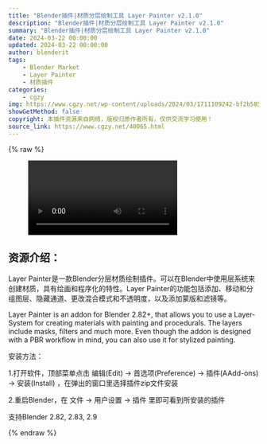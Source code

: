 ```yaml
---
title: "Blender插件|材质分层绘制工具 Layer Painter v2.1.0"
description: "Blender插件|材质分层绘制工具 Layer Painter v2.1.0"
summary: "Blender插件|材质分层绘制工具 Layer Painter v2.1.0"
date: 2024-03-22 00:00:00
updated: 2024-03-22 00:00:00
author: blenderit
tags: 
    - Blender Market
    - Layer Painter
    - 材质插件
categories:
    - cgzy
img: https://www.cgzy.net/wp-content/uploads/2024/03/1711109242-bf2b585aaeb7a04.webp
showGetMethod: false
copyright: 本插件资源来自网络，版权归原作者所有，仅供交流学习使用！
source_link: https://www.cgzy.net/40065.html
---
```


{% raw %}
<figure class="wp-block-video aligncenter"><video controls src="http://cloud.video.taobao.com/play/u/null/p/1/e/6/t/1/454622526409.mp4"></video></figure><div class="wp-block-pandastudio-title"><div class="title_style_01"><h2 id="h2-0">资源介绍：</h2></div></div><p class="is-style-text-indent-2em">Layer Painter是一款Blender分层材质绘制插件。可以在Blender中使用层系统来创建材质，具有绘画和程序化的特性。Layer Painter的功能包括添加、移动和分组图层、隐藏通道、更改混合模式和不透明度，以及添加蒙版和滤镜等。</p><p>Layer Painter is an addon for Blender 2.82+, that allows you to use a Layer-System for creating materials with painting and procedurals. The layers include masks, filters and much more. Even though the addon is designed with a PBR workflow in mind, you can also use it for stylized painting.</p><div class="wp-block-pandastudio-title"><div class="title_style_01"><p>安装方法：</p></div></div><p>1.打开软件，顶部菜单点击 编辑(Edit) → 首选项(Preference) → 插件(AAdd-ons) → 安装(Install) ，在弹出的窗口里选择插件zip文件安装</p><p>2.重启Blender，在 文件 → 用户设置 → 插件 里即可看到所安装的插件</p><div class="wp-block-pandastudio-tips"><div class="tip success "><p>支持Blender 2.82, 2.83, 2.9</p>
</div></div>
<div style="display: none">cgzy</div>
{% endraw %}